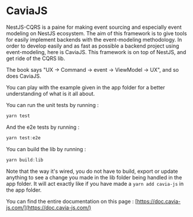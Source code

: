 # CaviaJS

NestJS-CQRS is a paine for making event sourcing and especially event modeling on NestJS ecosystem.  The aim of this framework is to give tools for easily implement backends with the event-modeling methodology.
In order to develop easily and as fast as possible a backend project using event-modeling, here is CaviaJS. This framework is on top of NestJS, and get ride of the CQRS lib. 

The book says "UX -> Command -> event ->  ViewModel -> UX", and so does CaviaJS.

You can play with the example given in the app folder for a better understanding of what is it all about.

You can run the unit tests by running : 
```typescript
yarn test
```

And the e2e tests by running : 
```typescript
yarn test:e2e
```

You can build the lib by running : 
```typescript
yarn build:lib
```

Note that the way it's wired, you do not have to build, export or update anything to see a change you made in the lib folder being handled in the app folder. It will act exactly like if you have made a `yarn add cavia-js` in the app folder.

You can find the entire documentation on this page : [https://doc.cavia-js.com/](https://doc.cavia-js.com/)
